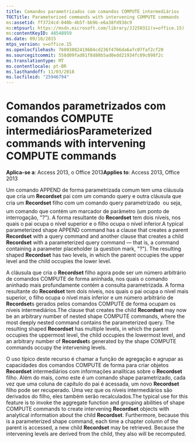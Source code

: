 ```yaml
---
title: Comandos parametrizados com comandos COMPUTE intermediários
TOCTitle: Parameterized commands with intervening COMPUTE commands
ms:assetid: ff3724cd-040b-4b5f-bb9b-e6a38fd938c9
ms:mtpsurl: https://msdn.microsoft.com/library/JJ250311(v=office.15)
ms:contentKeyID: 48548959
ms.date: 09/18/2015
mtps_version: v=office.15
ms.openlocfilehash: 76093082419684cd236f4766da6afc07faf2cf20
ms.sourcegitcommit: 558d09fad81f8d80b5ad0edd21934fc09c098f2c
ms.translationtype: MT
ms.contentlocale: pt-BR
ms.lasthandoff: 11/03/2018
ms.locfileid: "25946794"
---
```

# <a name="parameterized-commands-with-intervening-compute-commands"></a><span data-ttu-id="fada6-102">Comandos parametrizados com comandos COMPUTE intermediários</span><span class="sxs-lookup"><span data-stu-id="fada6-102">Parameterized commands with intervening COMPUTE commands</span></span>


<span data-ttu-id="fada6-103">**Aplica-se a**: Access 2013, o Office 2013</span><span class="sxs-lookup"><span data-stu-id="fada6-103">**Applies to**: Access 2013, Office 2013</span></span>

<span data-ttu-id="fada6-p101">Um comando APPEND de forma parametrizada comum tem uma cláusula que cria um **Recordset** pai com um comando query e outra cláusula que cria um **Recordset** filho com um comando query parametrizado  ou seja, um comando que contém um marcador de parâmetro (um ponto de interrogação, "?"). A forma resultante do **Recordset** tem dois níveis, nos quais o pai ocupa o nível superior e o filho ocupa o nível inferior.</span><span class="sxs-lookup"><span data-stu-id="fada6-p101">A typical parameterized shape APPEND command has a clause that creates a parent **Recordset** with a query command and another clause that creates a child **Recordset** with a parameterized query command — that is, a command containing a parameter placeholder (a question mark, "?"). The resulting shaped **Recordset** has two levels, in which the parent occupies the upper level and the child occupies the lower level.</span></span>

<span data-ttu-id="fada6-p102">A cláusula que cria o **Recordset** filho agora pode ser um número arbitrário de comandos COMPUTE de forma aninhada, nos quais o comando aninhado mais profundamente contém a consulta parametrizada. A forma resultante do **Recordset** tem dois níveis, nos quais o pai ocupa o nível mais superior, o filho ocupa o nível mais inferior e um número arbitrário de **Recordset**s gerados pelos comandos COMPUTE de forma ocupam os níveis intermediários.</span><span class="sxs-lookup"><span data-stu-id="fada6-p102">The clause that creates the child **Recordset** may now be an arbitrary number of nested shape COMPUTE commands, where the most deeply nested command contains the parameterized query. The resulting shaped **Recordset** has multiple levels, in which the parent occupies the uppermost level, the child occupies the lowermost level, and an arbitrary number of **Recordset**s generated by the shape COMPUTE commands occupy the intervening levels.</span></span>

<span data-ttu-id="fada6-p103">O uso típico deste recurso é chamar a função de agregação e agrupar as capacidades dos comandos COMPUTE de forma para criar objetos **Recordset** intermediários com informações analíticas sobre o **Recordset** filho. Além do mais, como este é um comando shape parametrizado, cada vez que uma coluna de capítulo do pai é acessada, um novo **Recordset** filho pode ser recuperado. Uma vez que os níveis intermediários são derivados do filho, eles também serão recalculados.</span><span class="sxs-lookup"><span data-stu-id="fada6-p103">The typical use for this feature is to invoke the aggregate function and grouping abilities of shape COMPUTE commands to create intervening **Recordset** objects with analytical information about the child **Recordset**. Furthermore, because this is a parameterized shape command, each time a chapter column of the parent is accessed, a new child **Recordset** may be retrieved. Because the intervening levels are derived from the child, they also will be recomputed.</span></span>

